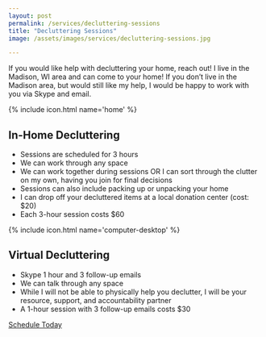 ```yaml
---
layout: post
permalink: /services/decluttering-sessions
title: "Decluttering Sessions"
image: /assets/images/services/decluttering-sessions.jpg

---
```


If you would like help with decluttering your home, reach out! I live in the Madison, WI area and can come to your home! If you don’t live in the Madison area, but would still like my help, I would be happy to work with you via Skype and email.

<div class="services-list">
  <div class="services-list__item">
    <div class="services-list__icon">{% include icon.html name='home' %}</div>
    <h2 class="services-list__title">In-Home Decluttering</h2>
    <ul class="services-list__details">
      <li>Sessions are scheduled for 3 hours</li>
      <li>We can work through any space</li>
      <li>We can work together during sessions OR I can sort through the clutter on my own, having you join for final decisions</li>
      <li>Sessions can also include packing up or unpacking your home</li>
      <li>I can drop off your decluttered items at a local donation center (cost: $20)</li>
      <li>Each 3-hour session costs $60</li>
    </ul>
  </div>
  <div class="services-list__item">
    <div class="services-list__icon">{% include icon.html name='computer-desktop' %}</div>
    <h2 class="services-list__title">Virtual Decluttering</h2>
    <ul class="services-list__details">
      <li>Skype 1 hour and 3 follow-up emails</li>
      <li>We can talk through any space</li>
      <li>While I will not be able to physically help you declutter, I will be your resource, support, and accountability partner</li>
      <li>A 1-hour session with 3 follow-up emails costs $30</li>
    </ul>
  </div>
</div>

<div class="button-container">
  <a href="{{site.url}}/services#contact-form" class="button button--active">Schedule Today</a>
</div>

